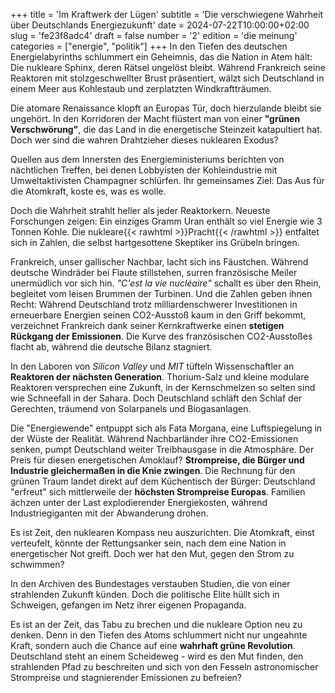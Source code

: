 +++
title = 'Im Kraftwerk der Lügen'
subtitle = 'Die verschwiegene Wahrheit über Deutschlands Energiezukunft'
date = 2024-07-22T10:00:00+02:00
slug = 'fe23f8adc4'
draft = false
number = '2'
edition = 'die meinung'
categories = ["energie", "politik"]
+++
In den Tiefen des deutschen Energielabyrinths schlummert ein Geheimnis, das die Nation in Atem hält: Die nukleare Sphinx, deren Rätsel ungelöst bleibt. Während Frankreich seine Reaktoren mit stolzgeschwellter Brust präsentiert, wälzt sich Deutschland in einem Meer aus Kohlestaub und zerplatzten Windkraftträumen.

Die atomare Renaissance klopft an Europas Tür, doch hierzulande bleibt sie ungehört. In den Korridoren der Macht flüstert man von einer **"grünen Verschwörung"**, die das Land in die energetische Steinzeit katapultiert hat. Doch wer sind die wahren Drahtzieher dieses nuklearen Exodus?

Quellen aus dem Innersten des Energieministeriums berichten von nächtlichen Treffen, bei denen Lobbyisten der Kohleindustrie mit Umweltaktivisten Champagner schlürfen. Ihr gemeinsames Ziel: Das Aus für die Atomkraft, koste es, was es wolle.

Doch die Wahrheit strahlt heller als jeder Reaktorkern. Neueste Forschungen zeigen: Ein einziges Gramm Uran enthält so viel Energie wie 3 Tonnen Kohle. Die nukleare{{< rawhtml >}}<span style="color: var(--n);">Pracht</span>{{< /rawhtml >}} entfaltet sich in Zahlen, die selbst hartgesottene Skeptiker ins Grübeln bringen.

Frankreich, unser gallischer Nachbar, lacht sich ins Fäustchen. Während deutsche Windräder bei Flaute stillstehen, surren französische Meiler unermüdlich vor sich hin. _"C'est la vie nucléaire"_ schallt es über den Rhein, begleitet vom leisen Brummen der Turbinen. Und die Zahlen geben ihnen Recht: Während Deutschland trotz milliardenschwerer Investitionen in erneuerbare Energien seinen CO2-Ausstoß kaum in den Griff bekommt, verzeichnet Frankreich dank seiner Kernkraftwerke einen **stetigen Rückgang der Emissionen**. Die Kurve des französischen CO2-Ausstoßes flacht ab, während die deutsche Bilanz stagniert.

In den Laboren von _Silicon Valley_ und _MIT_ tüfteln Wissenschaftler an **Reaktoren der nächsten Generation**. Thorium-Salz und kleine modulare Reaktoren versprechen eine Zukunft, in der Kernschmelzen so selten sind wie Schneefall in der Sahara. Doch Deutschland schläft den Schlaf der Gerechten, träumend von Solarpanels und Biogasanlagen.

Die "Energiewende" entpuppt sich als Fata Morgana, eine Luftspiegelung in der Wüste der Realität. Während Nachbarländer ihre CO2-Emissionen senken, pumpt Deutschland weiter Treibhausgase in die Atmosphäre. Der Preis für diesen energetischen Amoklauf? **Strompreise, die Bürger und Industrie gleichermaßen in die Knie zwingen**. Die Rechnung für den grünen Traum landet direkt auf dem Küchentisch der Bürger: Deutschland "erfreut" sich mittlerweile der **höchsten Strompreise Europas**. Familien ächzen unter der Last explodierender Energiekosten, während Industriegiganten mit der Abwanderung drohen.

Es ist Zeit, den nuklearen Kompass neu auszurichten. Die Atomkraft, einst verteufelt, könnte der Rettungsanker sein, nach dem eine Nation in energetischer Not greift. Doch wer hat den Mut, gegen den Strom zu schwimmen?

In den Archiven des Bundestages verstauben Studien, die von einer strahlenden Zukunft künden. Doch die politische Elite hüllt sich in Schweigen, gefangen im Netz ihrer eigenen Propaganda.

Es ist an der Zeit, das Tabu zu brechen und die nukleare Option neu zu denken. Denn in den Tiefen des Atoms schlummert nicht nur ungeahnte Kraft, sondern auch die Chance auf eine **wahrhaft grüne Revolution**. Deutschland steht an einem Scheideweg - wird es den Mut finden, den strahlenden Pfad zu beschreiten und sich von den Fesseln astronomischer Strompreise und stagnierender Emissionen zu befreien?
